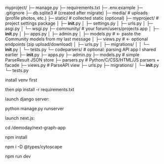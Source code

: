 myproject/
├─ manage.py
├─ requirements.txt
├─ .env.example
├─ .gitignore
├─ db.sqlite3                # (created after migrate)
├─ media/                    # uploads (profile photos, etc.)
├─ static/                   # collected static (optional)
├─ myproject/                # project settings package
│  ├─ __init__.py
│  ├─ settings.py
│  ├─ urls.py
│  ├─ asgi.py
│  └─ wsgi.py
├─ community/                # your forum/users/projects app
│  ├─ __init__.py
│  ├─ apps.py
│  ├─ admin.py
│  ├─ models.py              # <- paste the Community models from my last message
│  ├─ views.py               # <- optional endpoints (zip upload/download)
│  ├─ urls.py
│  ├─ migrations/
│  │  └─ __init__.py
│  └─ tests.py
└─ codeparsers/              # optional: parsing API app I shared earlier
   ├─ __init__.py
   ├─ apps.py
   ├─ admin.py
   ├─ models.py              # simple ParseResult JSON store
   ├─ parsers.py             # Python/C/CSS/HTML/JS parsers + facade
   ├─ views.py               # ParseAPI view
   ├─ urls.py
   ├─ migrations/
   │  └─ __init__.py
   └─ tests.py


install venv first

then pip install -r requirements.txt



launch django server: 

python manage.py runserver







launch next.js:

cd /demoday/next-graph-app


npm install


npm i -D @types/cytoscape


npm run dev



